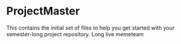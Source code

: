 # ProjectMaster
This contains the initial set of files to help you get started with your semester-long project repository.
Long live memeteam
